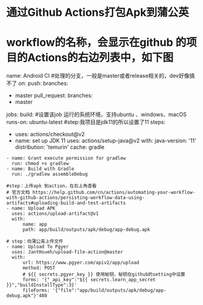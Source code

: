 # 通过Github Actions打包Apk到蒲公英


# workflow的名称，会显示在github 的项目的Actions的右边列表中，如下图

name: Android CI
#处理的分支，一般是master或者release相关的，dev好像搞不了
on:
 push:
 branches: 

- master
  pull_request:
  branches: 
- master

jobs:
 build:
#设置该job 运行的系统环境，支持ubuntu 、windows、macOS
 runs-on: ubuntu-latest
#step:我项目是jdk11的所以设置了11
 steps:

- uses: actions/checkout@v2
- name: set up JDK 11
  uses: actions/setup-java@v2
  with:
  java-version: '11'
  distribution: 'temurin'
  cache: gradle

```
- name: Grant execute permission for gradlew
  run: chmod +x gradlew
- name: Build with Gradle
  run: ./gradlew assembleDebug

#step：上传apk 到action，在右上角查看
# 官方文档 https://help.github.com/cn/actions/automating-your-workflow-with-github-actions/persisting-workflow-data-using-artifacts#uploading-build-and-test-artifacts
- name: Upload APK
  uses: actions/upload-artifact@v1
  with:
      name: app
      path: app/build/outputs/apk/debug/app-debug.apk

# step：向蒲公英上传文件
- name: Upload To Pgyer
  uses: JantHsueh/upload-file-action@master
  with:
      url: https://www.pgyer.com/apiv2/app/upload
      method: POST
      # ${{ secrets.pgyer_key }} 使用秘钥，秘钥在github的setting中设置
      forms: '{"_api_key":"${{ secrets.learn_app_secret }}","buildInstallType":3}'
      fileForms: '{"file":"app/build/outputs/apk/debug/app-debug.apk"}'480
```

